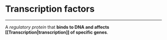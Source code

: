 # Transcription factors
---
A *regulatory protein* that **binds to DNA and affects [[Transcription|transcription]] of specific genes**.